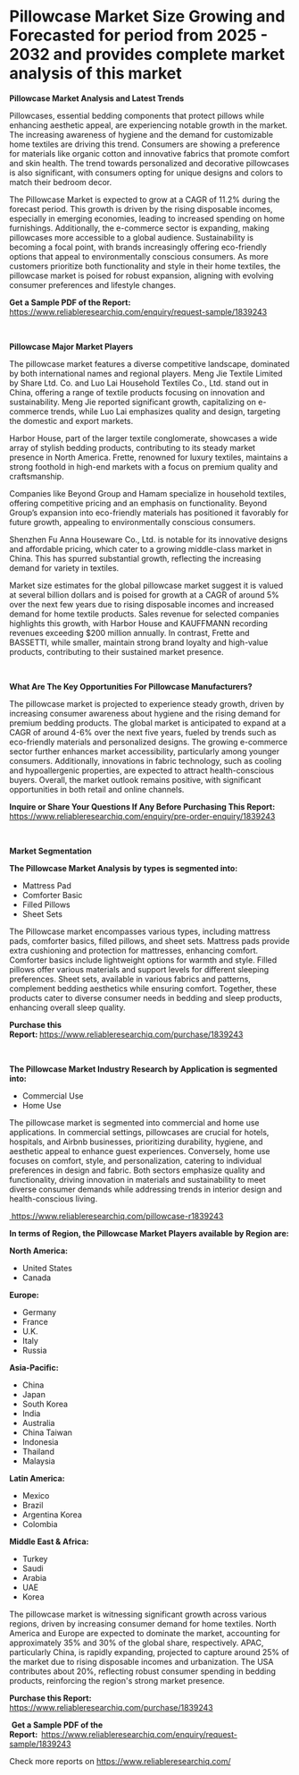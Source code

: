 <p><h1>Pillowcase Market Size Growing and Forecasted for period from 2025 - 2032 and provides complete market analysis of this market</h1></p><p><strong>Pillowcase Market Analysis and Latest Trends</strong></p>
<p><p>Pillowcases, essential bedding components that protect pillows while enhancing aesthetic appeal, are experiencing notable growth in the market. The increasing awareness of hygiene and the demand for customizable home textiles are driving this trend. Consumers are showing a preference for materials like organic cotton and innovative fabrics that promote comfort and skin health. The trend towards personalized and decorative pillowcases is also significant, with consumers opting for unique designs and colors to match their bedroom decor.</p><p>The Pillowcase Market is expected to grow at a CAGR of 11.2% during the forecast period. This growth is driven by the rising disposable incomes, especially in emerging economies, leading to increased spending on home furnishings. Additionally, the e-commerce sector is expanding, making pillowcases more accessible to a global audience. Sustainability is becoming a focal point, with brands increasingly offering eco-friendly options that appeal to environmentally conscious consumers. As more customers prioritize both functionality and style in their home textiles, the pillowcase market is poised for robust expansion, aligning with evolving consumer preferences and lifestyle changes.</p></p>
<p><strong>Get a Sample PDF of the Report:&nbsp;</strong> <a href="https://www.reliableresearchiq.com/enquiry/request-sample/1839243?utm_campaign=2271&utm_medium=2&utm_source=Github&utm_content=ia&utm_term=04042025&utm_id=pillowcase">https://www.reliableresearchiq.com/enquiry/request-sample/1839243</a></p>
<p>&nbsp;</p>
<p><strong>Pillowcase Major Market Players</strong></p>
<p><p>The pillowcase market features a diverse competitive landscape, dominated by both international names and regional players. Meng Jie Textile Limited by Share Ltd. Co. and Luo Lai Household Textiles Co., Ltd. stand out in China, offering a range of textile products focusing on innovation and sustainability. Meng Jie reported significant growth, capitalizing on e-commerce trends, while Luo Lai emphasizes quality and design, targeting the domestic and export markets.</p><p>Harbor House, part of the larger textile conglomerate, showcases a wide array of stylish bedding products, contributing to its steady market presence in North America. Frette, renowned for luxury textiles, maintains a strong foothold in high-end markets with a focus on premium quality and craftsmanship.</p><p>Companies like Beyond Group and Hamam specialize in household textiles, offering competitive pricing and an emphasis on functionality. Beyond Group’s expansion into eco-friendly materials has positioned it favorably for future growth, appealing to environmentally conscious consumers.</p><p>Shenzhen Fu Anna Houseware Co., Ltd. is notable for its innovative designs and affordable pricing, which cater to a growing middle-class market in China. This has spurred substantial growth, reflecting the increasing demand for variety in textiles.</p><p>Market size estimates for the global pillowcase market suggest it is valued at several billion dollars and is poised for growth at a CAGR of around 5% over the next few years due to rising disposable incomes and increased demand for home textile products. Sales revenue for selected companies highlights this growth, with Harbor House and KAUFFMANN recording revenues exceeding $200 million annually. In contrast, Frette and BASSETTI, while smaller, maintain strong brand loyalty and high-value products, contributing to their sustained market presence.</p></p>
<p>&nbsp;</p>
<p><strong>What Are The Key Opportunities For Pillowcase Manufacturers?</strong></p>
<p><p>The pillowcase market is projected to experience steady growth, driven by increasing consumer awareness about hygiene and the rising demand for premium bedding products. The global market is anticipated to expand at a CAGR of around 4-6% over the next five years, fueled by trends such as eco-friendly materials and personalized designs. The growing e-commerce sector further enhances market accessibility, particularly among younger consumers. Additionally, innovations in fabric technology, such as cooling and hypoallergenic properties, are expected to attract health-conscious buyers. Overall, the market outlook remains positive, with significant opportunities in both retail and online channels.</p></p>
<p><strong>Inquire or Share Your Questions If Any Before Purchasing This Report:</strong> <a href="https://www.reliableresearchiq.com/enquiry/pre-order-enquiry/1839243?utm_campaign=2271&utm_medium=2&utm_source=Github&utm_content=ia&utm_term=04042025&utm_id=pillowcase">https://www.reliableresearchiq.com/enquiry/pre-order-enquiry/1839243</a></p>
<p>&nbsp;</p>
<p><strong>Market Segmentation</strong></p>
<p><strong>The Pillowcase Market Analysis by types is segmented into:</strong></p>
<p><ul><li>Mattress Pad</li><li>Comforter Basic</li><li>Filled Pillows</li><li>Sheet Sets</li></ul></p>
<p><p>The Pillowcase market encompasses various types, including mattress pads, comforter basics, filled pillows, and sheet sets. Mattress pads provide extra cushioning and protection for mattresses, enhancing comfort. Comforter basics include lightweight options for warmth and style. Filled pillows offer various materials and support levels for different sleeping preferences. Sheet sets, available in various fabrics and patterns, complement bedding aesthetics while ensuring comfort. Together, these products cater to diverse consumer needs in bedding and sleep products, enhancing overall sleep quality.</p></p>
<p><strong>Purchase this Report:&nbsp;</strong><a href="https://www.reliableresearchiq.com/purchase/1839243?utm_campaign=2271&utm_medium=2&utm_source=Github&utm_content=ia&utm_term=04042025&utm_id=pillowcase">https://www.reliableresearchiq.com/purchase/1839243</a></p>
<p>&nbsp;</p>
<p><strong>The Pillowcase Market Industry Research by Application is segmented into:</strong></p>
<p><ul><li>Commercial Use</li><li>Home Use</li></ul></p>
<p><p>The pillowcase market is segmented into commercial and home use applications. In commercial settings, pillowcases are crucial for hotels, hospitals, and Airbnb businesses, prioritizing durability, hygiene, and aesthetic appeal to enhance guest experiences. Conversely, home use focuses on comfort, style, and personalization, catering to individual preferences in design and fabric. Both sectors emphasize quality and functionality, driving innovation in materials and sustainability to meet diverse consumer demands while addressing trends in interior design and health-conscious living.</p></p>
<p><a href="https://www.reliableresearchiq.com/pillowcase-r1839243?utm_campaign=2271&utm_medium=2&utm_source=Github&utm_content=ia&utm_term=04042025&utm_id=pillowcase">&nbsp;https://www.reliableresearchiq.com/pillowcase-r1839243</a></p>
<p><strong>In terms of Region, the Pillowcase Market Players available by Region are:</strong></p>
<p>
    <p> <strong> North America: </strong>
        <ul>
            <li>United States</li>
            <li>Canada</li>
        </ul>
        </p> 
    <p> <strong> Europe: </strong>
        <ul>
            <li>Germany</li>
            <li>France</li>
            <li>U.K.</li>
            <li>Italy</li>
            <li>Russia</li>
        </ul>
        </p> 
    <p> <strong> Asia-Pacific: </strong>
        <ul>
            <li>China</li>
            <li>Japan</li>
            <li>South Korea</li>
            <li>India</li>
            <li>Australia</li>
            <li>China Taiwan</li>
            <li>Indonesia</li>
            <li>Thailand</li>
            <li>Malaysia</li>
        </ul>
        </p> 
    <p> <strong> Latin America: </strong>
        <ul>
            <li>Mexico</li>
            <li>Brazil</li>
            <li>Argentina Korea</li>
            <li>Colombia</li>
        </ul>
        </p> 
    <p> <strong> Middle East & Africa: </strong>
        <ul>
            <li>Turkey</li>
            <li>Saudi</li>
            <li>Arabia</li>
            <li>UAE</li>
            <li>Korea</li>
        </ul>
    </p>
    </p>
<p><p>The pillowcase market is witnessing significant growth across various regions, driven by increasing consumer demand for home textiles. North America and Europe are expected to dominate the market, accounting for approximately 35% and 30% of the global share, respectively. APAC, particularly China, is rapidly expanding, projected to capture around 25% of the market due to rising disposable incomes and urbanization. The USA contributes about 20%, reflecting robust consumer spending in bedding products, reinforcing the region's strong market presence.</p></p>
<p><strong>Purchase this Report: </strong><a href="https://www.reliableresearchiq.com/purchase/1839243?utm_campaign=2271&utm_medium=2&utm_source=Github&utm_content=ia&utm_term=04042025&utm_id=pillowcase">https://www.reliableresearchiq.com/purchase/1839243</a></p>
<p>&nbsp;<strong>Get a Sample PDF of the Report:&nbsp;&nbsp;</strong><a href="https://www.reliableresearchiq.com/enquiry/request-sample/1839243?utm_campaign=2271&utm_medium=2&utm_source=Github&utm_content=ia&utm_term=04042025&utm_id=pillowcase">https://www.reliableresearchiq.com/enquiry/request-sample/1839243</a></p>
<p><strong></strong></p>
<p>Check more reports on <a href="https://www.reliableresearchiq.com/?utm_campaign=2271&utm_medium=2&utm_source=Github&utm_content=ia&utm_term=04042025&utm_id=pillowcase">https://www.reliableresearchiq.com/</a></p>